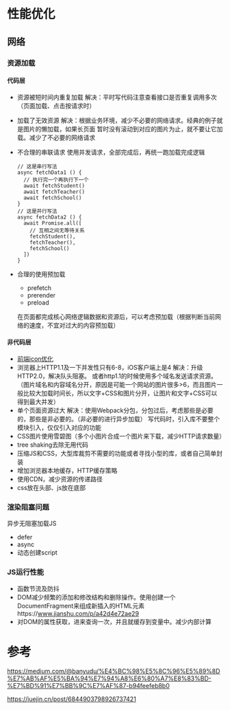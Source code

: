 # 性能优化



## 网络

### 资源加载

#### 代码层

- 资源被短时间内重复加载
  解决：平时写代码注意查看接口是否重复调用多次（页面加载、点击按请求时）

- 加载了无效资源
  解决：根据业务环境，减少不必要的网络请求。经典的例子就是图片的懒加载，如果长页面
  暂时没有滚动到对应的图片为止，就不要让它加载。减少了不必要的网络请求

- 不合理的串联请求
  使用并发请求，全部完成后，再统一跑加载完成逻辑

  ```
  // 这是串行写法
  async fetchData1 () {
    // 执行完一个再执行下一个
    await fetchStudent()
    await fetchTeacher()
    await fetchSchool()
  }
  // 这是并行写法
  async fetchData2 () {
    await Promise.all([
      // 互相之间无等待关系
      fetchStudent(),
      fetchTeacher(),
      fetchSchool()
    ])
  }
  ```

- 合理的使用预加载
  
  - prefetch
  - prerender
  - preload
  
  在页面都完成核心网络逻辑数据和资源后，可以考虑预加载（根据判断当前网络的速度，不宜对过大的内容预加载）

#### 非代码层

- [前端icon优化](Learn/WebMobileTips/前端Icon优化.md)
- 浏览器上HTTP1.1及一下并发性只有6-8，iOS客户端上是4
  解决：升级HTTP2.0，解决队头阻塞。
  或者http1.1的时候使用多个域名发送请求资源。（图片域名和内容域名分开，原因是可能一个网站的图片很多>6，而且图片一般比较大加载时间长，所以文字+CSS和图片分开，让图片和文字+CSS可以得到最大并发）
- 单个页面资源过大
  解决：使用Webpack分包，分包过后，考虑那些是必要的，那些是非必要的。（非必要的进行异步加载）
  写代码时，引入库不要整个模块引入，仅仅引入对应的功能
- CSS图片使用雪碧图（多个小图片合成一个图片来下载，减少HTTP请求数量）
- tree shaking去除无用代码
- 压缩JS和CSS，大型库裁剪不需要的功能或者寻找小型的库，或者自己简单封装
- 增加浏览器本地缓存，HTTP缓存策略
- 使用CDN，减少资源的传递路径
- css放在头部、js放在底部

### 渲染阻塞问题

异步无阻塞加载JS

- defer
- async
- 动态创建script

### JS运行性能

- 函数节流及防抖
- DOM减少频繁的添加和修改结构和删除操作。使用创建一个DocumentFragment来组成新插入的HTML元素https://www.jianshu.com/p/a42d4e72ae29
- 对DOM的属性获取，进来查询一次，并且就缓存到变量中。减少内部计算

# 参考

https://medium.com/@banyudu/%E4%BC%98%E5%8C%96%E5%89%8D%E7%AB%AF%E5%BA%94%E7%94%A8%E6%80%A7%E8%83%BD-%E7%BD%91%E7%BB%9C%E7%AF%87-b94feefeb8b0

https://juejin.cn/post/6844903798926737421